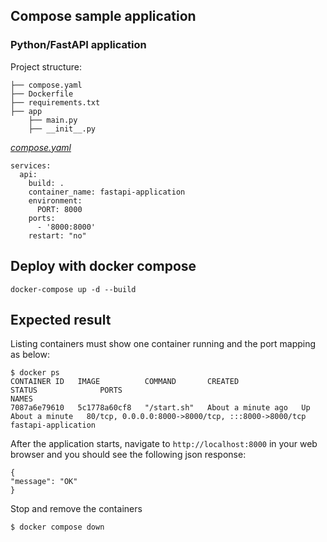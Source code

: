 ## Compose sample application
### Python/FastAPI application

Project structure:
```
├── compose.yaml
├── Dockerfile
├── requirements.txt
├── app
    ├── main.py
    ├── __init__.py

```

[_compose.yaml_](compose.yaml)
```
services:
  api:
    build: .
    container_name: fastapi-application
    environment:
      PORT: 8000
    ports:
      - '8000:8000'
    restart: "no"

```

## Deploy with docker compose

```shell
docker-compose up -d --build
```
## Expected result

Listing containers must show one container running and the port mapping as below:
```
$ docker ps
CONTAINER ID   IMAGE          COMMAND       CREATED              STATUS              PORTS                                               NAMES
7087a6e79610   5c1778a60cf8   "/start.sh"   About a minute ago   Up About a minute   80/tcp, 0.0.0.0:8000->8000/tcp, :::8000->8000/tcp   fastapi-application
```

After the application starts, navigate to `http://localhost:8000` in your web browser and you should see the following json response:
```
{
"message": "OK"
}
```

Stop and remove the containers
```
$ docker compose down
```
